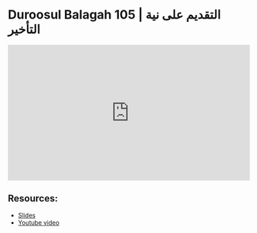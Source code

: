 # Duroosul Balagah 105 | التقديم على نية التأخير
                
<iframe width="560" height="315" src="https://www.youtube-nocookie.com/embed/kq2wKchEm7E?start=0" frameborder="0" allow="accelerometer; autoplay; encrypted-media; gyroscope; picture-in-picture" allowfullscreen="allowfullscreen">
</iframe><BR>

## Resources:
- [Slides](https://github.com/arshare/resources_balagha_pdfs)
- [Youtube video](https://www.youtube.com/watch?v=kq2wKchEm7E&list=PLzn0qdi6JpdvvXVuJ7kIusNquSxeyKJvc)

